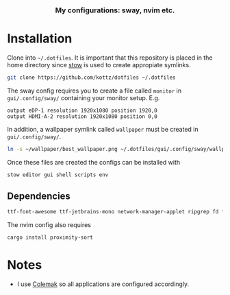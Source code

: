 <p align=center>
    <h3 align=center>My configurations: sway, nvim etc.</h3>
</p>

# Installation
Clone into `~/.dotfiles`. It is important that this repository is placed in 
the home directory since [stow](https://www.gnu.org/software/stow/) is used to
create appropiate symlinks.

```bash
git clone https://github.com/kottz/dotfiles ~/.dotfiles
```

The sway config requires you to create a file called `monitor` in `gui/.config/sway/` containing your monitor setup. E.g.
```
output eDP-1 resolution 1920x1080 position 1920,0
output HDMI-A-2 resolution 1920x1080 position 0,0
```
In addition, a wallpaper symlink called `wallpaper` must be created in `gui/.config/sway/`.

```bash
ln -s ~/wallpaper/best_wallpaper.png ~/.dotfiles/gui/.config/sway/wallpaper
```

Once these files are created the configs can be installed with
```bash
stow editor gui shell scripts env
```
## Dependencies
```bash
ttf-font-awesome ttf-jetbrains-mono network-manager-applet ripgrep fd foot aerc waybar sway nvim tofi tmux wlogout yazi
```

The nvim config also requires
```bash
cargo install proximity-sort
```

# Notes
- I use [Colemak](https://colemak.com/) so all applications are configured accordingly.
